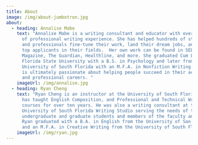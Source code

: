```yaml
---
title: About
image: /img/about-jumbotron.jpg
about:
  - heading: Annalise Mabe
    text: "Annalise Mabe is a writing consultant and educator with over seven years
      of professional writing experience. She has helped hundreds of students
      and professionals fine-tune their work, land their dream jobs, and become
      top applicants in their fields.  Her own work can be found in SELF
      Magazine, The Guardian, Healthline, and more. She graduated Cum Laude from
      Florida State University with a B.S. in Psychology and later from the
      University of South Florida with an M.F.A. in Nonfiction Writing. Annalise
      is ultimately passionate about helping people succeed in their academic
      and professional careers. "
    imageUrl: /img/annalise.jpg
  - heading: Ryan Cheng
    text: "Ryan Cheng is an instructor at the University of South Florida where he
      has taught English Composition, and Professional and Technical Writing
      courses for over ten years. He was also a writing consultant at the
      University of South Florida Writing Studio serving the needs of the
      undergraduate and graduate students and members of the faculty and staff.
      Ryan graduated with a B.A. in English from the University of San Francisco
      and an M.F.A. in Creative Writing from the University of South Florida. "
    imageUrl: /img/ryan.jpg
---
```

